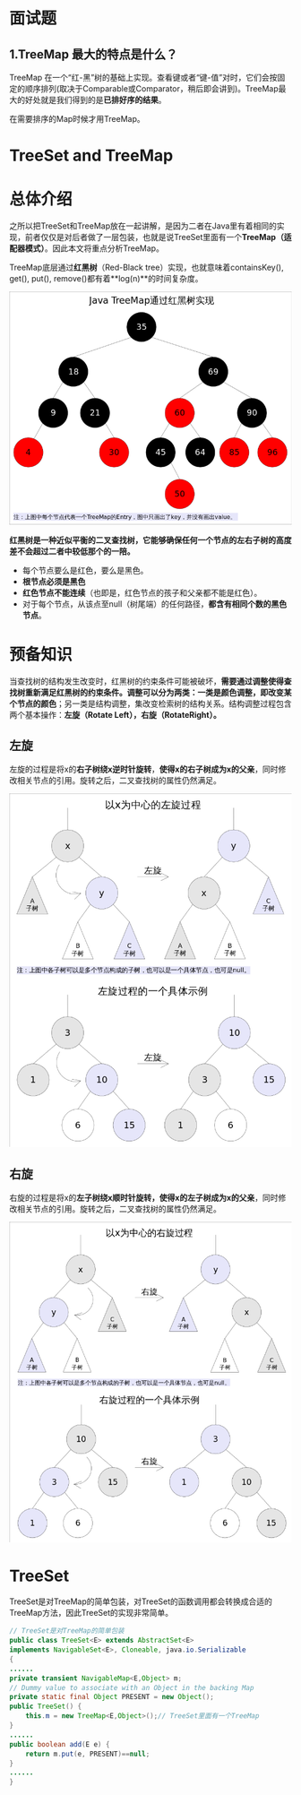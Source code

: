 # 面试题

## 1.TreeMap 最大的特点是什么？

TreeMap 在一个“红-黑”树的基础上实现。查看键或者“键-值”对时，它们会按固定的顺序排列(取决于Comparable或Comparator，稍后即会讲到)。TreeMap最大的好处就是我们得到的是**已排好序的结果**。

在需要排序的Map时候才用TreeMap。

# TreeSet and TreeMap

# 总体介绍

之所以把TreeSet和TreeMap放在一起讲解，是因为二者在Java里有着相同的实现，前者仅仅是对后者做了一层包装，也就是说TreeSet里面有一个**TreeMap（适配器模式）**。因此本文将重点分析TreeMap。

TreeMap底层通过**红黑树**（Red-Black tree）实现，也就意味着containsKey(), get(), put(), remove()都有着**log(n)**的时间复杂度。

![](https://raw.githubusercontent.com/wuqifan1098/picBed/master/TreeMap_base.png)

**红黑树是一种近似平衡的二叉查找树，它能够确保任何一个节点的左右子树的高度差不会超过二者中较低那个的一陪。**

- 每个节点要么是红色，要么是黑色。
- **根节点必须是黑色**
- **红色节点不能连续**（也即是，红色节点的孩子和父亲都不能是红色）。
- 对于每个节点，从该点至null（树尾端）的任何路径，**都含有相同个数的黑色节点**。

# 预备知识

当查找树的结构发生改变时，红黑树的约束条件可能被破坏，**需要通过调整使得查找树重新满足红黑树的约束条件。**调整可以分为两类：一类是颜色调整，即**改变某个节点的颜色**；另一类是结构调整，集改变检索树的结构关系。结构调整过程包含两个基本操作：**左旋（Rotate Left），右旋（RotateRight）。**

## 左旋

左旋的过程是将x的**右子树绕x逆时针旋转**，**使得x的右子树成为x的父亲**，同时修改相关节点的引用。旋转之后，二叉查找树的属性仍然满足。

![](https://raw.githubusercontent.com/wuqifan1098/picBed/master/TreeMap_rotateLeft.png)

## 右旋

右旋的过程是将x的**左子树绕x顺时针旋转，使得x的左子树成为x的父亲**，同时修改相关节点的引用。旋转之后，二叉查找树的属性仍然满足。

![](https://raw.githubusercontent.com/wuqifan1098/picBed/master/TreeMap_rotateRight.png)

# TreeSet

TreeSet是对TreeMap的简单包装，对TreeSet的函数调用都会转换成合适的TreeMap方法，因此TreeSet的实现非常简单。

```java
// TreeSet是对TreeMap的简单包装
public class TreeSet<E> extends AbstractSet<E>
implements NavigableSet<E>, Cloneable, java.io.Serializable
{
......
private transient NavigableMap<E,Object> m;
// Dummy value to associate with an Object in the backing Map
private static final Object PRESENT = new Object();
public TreeSet() {
    this.m = new TreeMap<E,Object>();// TreeSet里面有一个TreeMap
}
......
public boolean add(E e) {
    return m.put(e, PRESENT)==null;
}
......
}
```